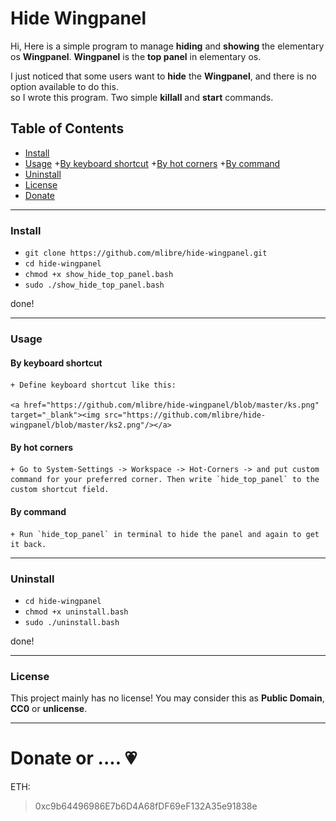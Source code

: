 # Hide Wingpanel
Hi, Here is a simple program to manage **hiding** and **showing** the elementary os **Wingpanel**. 
**Wingpanel** is the **top panel** in elementary os.  

I just noticed that some users want to **hide** the **Wingpanel**, and there is no option available to do this.  
so I wrote this program. Two simple **killall** and **start** commands.

## Table of Contents
+ [Install](#install)
+ [Usage](#usage)
	+[By keyboard shortcut](#By-keyboard-shortcut)
	+[By hot corners](#By-hot-corners)
	+[By command](#By-command)
+ [Uninstall](#uninstall)
+ [License](#license)
+ [Donate](#donate-bitcoin)

---
### Install
+ `git clone https://github.com/mlibre/hide-wingpanel.git`
+ `cd hide-wingpanel`
+ `chmod +x show_hide_top_panel.bash`
+ `sudo ./show_hide_top_panel.bash`

done!

---
### Usage

#### By keyboard shortcut
	+ Define keyboard shortcut like this:
	
	<a href="https://github.com/mlibre/hide-wingpanel/blob/master/ks.png" target="_blank"><img src="https://github.com/mlibre/hide-wingpanel/blob/master/ks2.png"/></a>

#### By hot corners
	+ Go to System-Settings -> Workspace -> Hot-Corners -> and put custom command for your preferred corner. Then write `hide_top_panel` to the custom shortcut field.

#### By command
	+ Run `hide_top_panel` in terminal to hide the panel and again to get it back.

---
### Uninstall
+ `cd hide-wingpanel`
+ `chmod +x uninstall.bash`
+ `sudo ./uninstall.bash`

done!

---
### License
This project mainly has no license! You may consider this as **Public Domain**, **CC0** or **unlicense**.

---
Donate or .... :heartpulse:
=======
ETH:
> 0xc9b64496986E7b6D4A68fDF69eF132A35e91838e